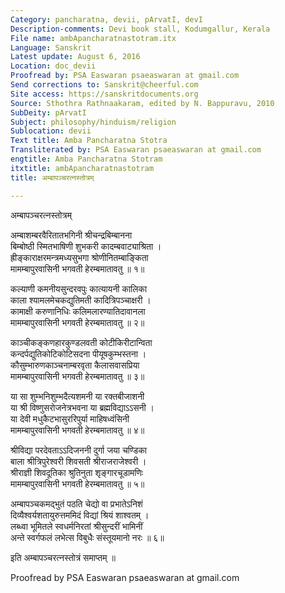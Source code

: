 ```yaml
---
Category: pancharatna, devii, pArvatI, devI
Description-comments: Devi book stall, Kodumgallur, Kerala
File name: ambApancharatnastotram.itx
Language: Sanskrit
Latest update: August 6, 2016
Location: doc_devii
Proofread by: PSA Easwaran psaeaswaran at gmail.com
Send corrections to: Sanskrit@cheerful.com
Site access: https://sanskritdocuments.org
Source: Sthothra Rathnaakaram, edited by N. Bappuravu, 2010
SubDeity: pArvatI
Subject: philosophy/hinduism/religion
Sublocation: devii
Text title: Amba Pancharatna Stotra
Transliterated by: PSA Easwaran psaeaswaran at gmail.com
engtitle: Amba Pancharatna Stotram
itxtitle: ambApancharatnastotram
title: अम्बापञ्चरत्नस्तोत्रम्

---
```

  
 अम्बापञ्चरत्नस्तोत्रम्   
  
अम्बाशम्बरवैरितातभगिनी श्रीचन्द्रबिम्बानना  
बिम्बोष्ठी स्मितभाषिणी शुभकरी कादम्बवाट्याश्रिता ।  
ह्रीङ्काराक्षरमन्त्रमध्यसुभगा श्रोणीनितम्बाङ्किता  
मामम्बापुरवासिनी भगवती हेरम्बमातावतु ॥ १॥  
  
कल्याणी कमनीयसुन्दरवपुः कात्यायनी कालिका  
काला श्यामलमेचकद्युतिमती कादित्रिपञ्चाक्षरी ।  
कामाक्षी करुणानिधिः कलिमलारण्यातिदावानला  
मामम्बापुरवासिनी भगवती हेरम्बमातावतु ॥ २॥  
  
काञ्चीकङ्कणहारकुण्डलवती कोटीकिरीटान्विता  
कन्दर्पद्युतिकोटिकोटिसदना पीयूषकुम्भस्तना ।  
कौसुम्भारुणकाञ्चनाम्बरवृता कैलासवासप्रिया  
मामम्बापुरवासिनी भगवती हेरम्बमातावतु ॥ ३॥  
  
या सा शुम्भनिशुम्भदैत्यशमनी या रक्तबीजाशनी  
या श्री विष्णुसरोजनेत्रभवना या ब्रह्मविद्याऽऽसनी ।  
या देवी मधुकैटभासुररिपुर्या माहिषध्वंसिनी  
मामम्बापुरवासिनी भगवती हेरम्बमातावतु ॥ ४॥  
  
श्रीविद्या परदेवताऽऽदिजननी दुर्गा जया चण्डिका  
बाला श्रीत्रिपुरेश्वरी शिवसती श्रीराजराजेश्वरी ।  
श्रीराज्ञी शिवदूतिका श्रुतिनुता शृङ्गारचूडामणिः  
मामम्बापुरवासिनी भगवती हेरम्बमातावतु ॥ ५॥  
  
अम्बापञ्चकमद्भुतं पठति चेद्यो वा प्रभातेऽनिशं  
दिव्यैश्वर्यशतायुरुत्तममिदं विद्यां श्रियं शाश्वतम् ।  
लब्ध्वा भूमितले स्वधर्मनिरतां श्रीसुन्दरीं भामिनीं  
अन्ते स्वर्गफलं लभेत्स विबुधैः संस्तूयमानो नरः ॥ ६॥  
  
इति अम्बापञ्चरत्नस्तोत्रं समाप्तम् ॥  
  
  
Proofread by PSA Easwaran psaeaswaran at gmail.com  
  
